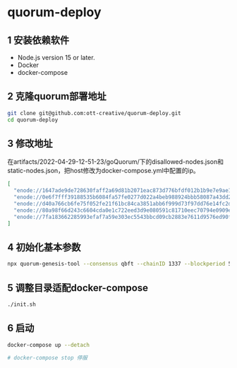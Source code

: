 # quorum-deploy

## 1 安装依赖软件

- Node.js version 15 or later.
- Docker
- docker-compose

## 2 克隆quorum部署地址

```bash
git clone git@github.com:ott-creative/quorum-deploy.git
cd quorum-deploy
```

## 3 修改地址

在artifacts/2022-04-29-12-51-23/goQuorum/下的disallowed-nodes.json和static-nodes.json，把host修改为docker-compose.yml中配置的ip。

```json
[
  "enode://1647ade9de728630faff2a69d81b2071eac873d776bfdf012b1b9e7e9ae1ea56328e79e34b24b496722412f4348b9aecaf2fd203fa56772a1a5dcdaa4a550147@127.0.0.1:30300?discport=0&raftport=53000",
  "enode://0e6f7fff39188535b6084fa57fe0277d022a4beb988924bbb58087a43dd24f5feb78ca9d1cd880e26dd5162b8d331eeffee777386a4ab181528b3817fa39652c@127.0.0.1:30301?discport=0&raftport=53001",
  "enode://d40a766cb6fe75f052fe21f61bc84ca3851abb6f999d73f97dd76e14fc2dea175d4cf554ccbcc2c7c639a0901932775b523554cb73facdfab08def975208f8e6@127.0.0.1:30302?discport=0&raftport=53002",
  "enode://80a98f66d243c6604cda0e1c722eed3d9e080591c81710eec70794e0909e58661f4863e29a7a63bf7fb9387afc8609df37bacbf3d5c523d97bf598c3470840f5@127.0.0.1:30303?discport=0&raftport=53003",
  "enode://7fa183662285993efaf7a59e303ec5543bbcd09cb2883e7611d9576ed90f3bcf0400b70af11c5266e5110eebe8afd4e817437bde574d686f440df1ec85822add@127.0.0.1:30304?discport=0&raftport=53004"
]
```

## 4 初始化基本参数

```bash
npx quorum-genesis-tool --consensus qbft --chainID 1337 --blockperiod 5 --requestTimeout 10 --epochLength 30000 --difficulty 1 --gasLimit '0xFFFFFFF' --coinbase '0x0000000000000000000000000000000000000000' --validators 4 --members 0 --bootnodes 0 --outputPath 'artifacts'
```

## 5 调整目录适配docker-compose

```bash
./init.sh
```

## 6 启动

```bash
docker-compose up --detach

# docker-compose stop 停服

```
